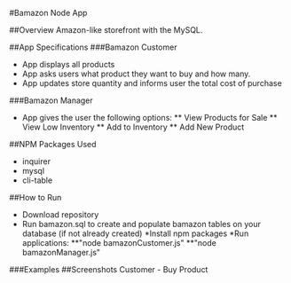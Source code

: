 #Bamazon Node App

##Overview
Amazon-like storefront with the MySQL.

##App Specifications
###Bamazon Customer
* App displays all products
* App asks users what product they want to buy and how many.
* App updates store quantity and informs user the total cost of purchase

###Bamazon Manager
* App gives the user the following options:
** View Products for Sale
** View Low Inventory
** Add to Inventory
** Add New Product

##NPM Packages Used
* inquirer
* mysql
* cli-table

##How to Run
* Download repository
* Run bamazon.sql to create and populate bamazon tables on your database (if not already created)
*Install npm packages
*Run applications:
**"node bamazonCustomer.js"
**"node bamazonManager.js"

###Examples
##Screenshots
Customer - Buy Product